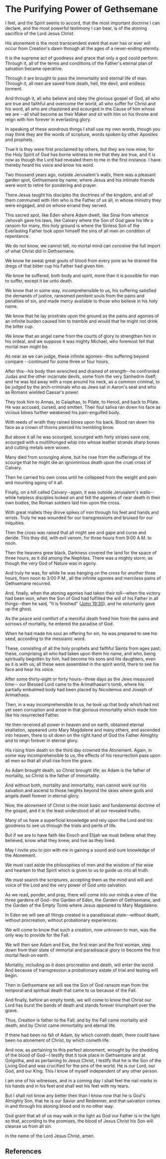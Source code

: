 # The Purifying Power of Gethsemane

I feel, and the Spirit seems to accord, that the most important doctrine I can
declare, and the most powerful testimony I can bear, is of the atoning
sacrifice of the Lord Jesus Christ.

His atonement is the most transcendent event that ever has or ever will occur
from Creation's dawn through all the ages of a never-ending eternity.

It is the supreme act of goodness and grace that only a god could perform.
Through it, all of the terms and conditions of the Father's eternal plan of
salvation became operative.

Through it are brought to pass the immortality and eternal life of man.
Through it, all men are saved from death, hell, the devil, and endless
torment.

And through it, all who believe and obey the glorious gospel of God, all who
are true and faithful and overcome the world, all who suffer for Christ and
his word, all who are chastened and scourged in the Cause of him whose we are
--all shall become as their Maker and sit with him on his throne and reign
with him forever in everlasting glory.

In speaking of these wondrous things I shall use my own words, though you may
think they are the words of scripture, words spoken by other Apostles and
prophets.

True it is they were first proclaimed by others, but they are now mine, for
the Holy Spirit of God has borne witness to me that they are true, and it is
now as though the Lord had revealed them to me in the first instance. I have
thereby heard his voice and know his word.

Two thousand years ago, outside Jerusalem's walls, there was a pleasant garden
spot, Gethsemane by name, where Jesus and his intimate friends were wont to
retire for pondering and prayer.

There Jesus taught his disciples the doctrines of the kingdom, and all of them
communed with Him who is the Father of us all, in whose ministry they were
engaged, and on whose errand they served.

This sacred spot, like Eden where Adam dwelt, like Sinai from whence Jehovah
gave his laws, like Calvary where the Son of God gave his life a ransom for
many, this holy ground is where the Sinless Son of the Everlasting Father took
upon himself the sins of all men on condition of repentance.

We do not know, we cannot tell, no mortal mind can conceive the full import of
what Christ did in Gethsemane.

We know he sweat great gouts of blood from every pore as he drained the dregs
of that bitter cup his Father had given him.

We know he suffered, both body and spirit, more than it is possible for man to
suffer, except it be unto death.

We know that in some way, incomprehensible to us, his suffering satisfied the
demands of justice, ransomed penitent souls from the pains and penalties of
sin, and made mercy available to those who believe in his holy name.

We know that he lay prostrate upon the ground as the pains and agonies of an
infinite burden caused him to tremble and would that he might not drink the
bitter cup.

We know that an angel came from the courts of glory to strengthen him in his
ordeal, and we suppose it was mighty Michael, who foremost fell that mortal
man might be.

As near as we can judge, these infinite agonies--this suffering beyond compare
--continued for some three or four hours.

After this--his body then wrenched and drained of strength--he confronted
Judas and the other incarnate devils, some from the very Sanhedrin itself; and
he was led away with a rope around his neck, as a common criminal, to be
judged by the arch-criminals who as Jews sat in Aaron's seat and who as Romans
wielded Caesar's power.

They took him to Annas, to Caiaphas, to Pilate, to Herod, and back to Pilate.
He was accused, cursed, and smitten. Their foul saliva ran down his face as
vicious blows further weakened his pain-engulfed body.

With reeds of wrath they rained blows upon his back. Blood ran down his face
as a crown of thorns pierced his trembling brow.

But above it all he was scourged, scourged with forty stripes save one,
scourged with a multithonged whip into whose leather strands sharp bones and
cutting metals were woven.

Many died from scourging alone, but he rose from the sufferings of the scourge
that he might die an ignominious death upon the cruel cross of Calvary.

Then he carried his own cross until he collapsed from the weight and pain and
mounting agony of it all.

Finally, on a hill called Calvary--again, it was outside Jerusalem's walls--
while helpless disciples looked on and felt the agonies of near death in their
own bodies, the Roman soldiers laid him upon the cross.

With great mallets they drove spikes of iron through his feet and hands and
wrists. Truly he was wounded for our transgressions and bruised for our
iniquities.

Then the cross was raised that all might see and gape and curse and deride.
This they did, with evil venom, for three hours from 9:00 A.M. to noon.

Then the heavens grew black. Darkness covered the land for the space of three
hours, as it did among the Nephites. There was a mighty storm, as though the
very God of Nature was in agony.

And truly he was, for while he was hanging on the cross for another three
hours, from noon to 3:00 P.M., all the infinite agonies and merciless pains of
Gethsemane recurred.

And, finally, when the atoning agonies had taken their toll--when the victory
had been won, when the Son of God had fulfilled the will of his Father in all
things--then he said, "It is finished" ([John
19:30](/scriptures/nt/john/19.30?lang=eng#29)), and he voluntarily gave up the
ghost.

As the peace and comfort of a merciful death freed him from the pains and
sorrows of mortality, he entered the paradise of God.

When he had made his soul an offering for sin, he was prepared to see his
seed, according to the messianic word.

These, consisting of all the holy prophets and faithful Saints from ages past;
these, comprising all who had taken upon them his name, and who, being
spiritually begotten by him, had become his sons and his daughters, even as it
is with us; all these were assembled in the spirit world, there to see his
face and hear his voice.

After some thirty-eight or forty hours--three days as the Jews measured time--
our Blessed Lord came to the Arimathaean's tomb, where his partially embalmed
body had been placed by Nicodemus and Joseph of Arimathaea.

Then, in a way incomprehensible to us, he took up that body which had not yet
seen corruption and arose in that glorious immortality which made him like his
resurrected Father.

He then received all power in heaven and on earth, obtained eternal
exaltation, appeared unto Mary Magdalene and many others, and ascended into
heaven, there to sit down on the right hand of God the Father Almighty and to
reign forever in eternal glory.

His rising from death on the third day crowned the Atonement. Again, in some
way incomprehensible to us, the effects of his resurrection pass upon all men
so that all shall rise from the grave.

As Adam brought death, so Christ brought life; as Adam is the father of
mortality, so Christ is the father of immortality.

And without both, mortality and immortality, man cannot work out his salvation
and ascend to those heights beyond the skies where gods and angels dwell
forever in eternal glory.

Now, the atonement of Christ is the most basic and fundamental doctrine of the
gospel, and it is the least understood of all our revealed truths.

Many of us have a superficial knowledge and rely upon the Lord and his
goodness to see us through the trials and perils of life.

But if we are to have faith like Enoch and Elijah we must believe what they
believed, know what they knew, and live as they lived.

May I invite you to join with me in gaining a sound and sure knowledge of the
Atonement.

We must cast aside the philosophies of men and the wisdom of the wise and
hearken to that Spirit which is given to us to guide us into all truth.

We must search the scriptures, accepting them as the mind and will and voice
of the Lord and the very power of God unto salvation.

As we read, ponder, and pray, there will come into our minds a view of the
three gardens of God--the Garden of Eden, the Garden of Gethsemane, and the
Garden of the Empty Tomb where Jesus appeared to Mary Magdalene.

In Eden we will see all things created in a paradisiacal state--without death,
without procreation, without probationary experiences.

We will come to know that such a creation, now unknown to man, was the only
way to provide for the Fall.

We will then see Adam and Eve, the first man and the first woman, step down
from their state of immortal and paradisiacal glory to become the first mortal
flesh on earth.

Mortality, including as it does procreation and death, will enter the world.
And because of transgression a probationary estate of trial and testing will
begin.

Then in Gethsemane we will see the Son of God ransom man from the temporal and
spiritual death that came to us because of the Fall.

And finally, before an empty tomb, we will come to know that Christ our Lord
has burst the bands of death and stands forever triumphant over the grave.

Thus, Creation is father to the Fall; and by the Fall came mortality and
death; and by Christ came immortality and eternal life.

If there had been no fall of Adam, by which cometh death, there could have
been no atonement of Christ, by which cometh life.

And now, as pertaining to this perfect atonement, wrought by the shedding of
the blood of God--I testify that it took place in Gethsemane and at Golgotha,
and as pertaining to Jesus Christ, I testify that he is the Son of the Living
God and was crucified for the sins of the world. He is our Lord, our God, and
our King. This I know of myself independent of any other person.

I am one of his witnesses, and in a coming day I shall feel the nail marks in
his hands and in his feet and shall wet his feet with my tears.

But I shall not know any better then than I know now that he is God's Almighty
Son, that he is our Savior and Redeemer, and that salvation comes in and
through his atoning blood and in no other way.

God grant that all of us may walk in the light as God our Father is in the
light so that, according to the promises, the blood of Jesus Christ his Son
will cleanse us from all sin.

In the name of the Lord Jesus Christ, amen.

## References

